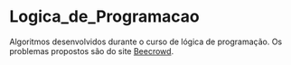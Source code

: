 # Logica_de_Programacao

Algoritmos desenvolvidos durante o curso de lógica de programação. Os problemas propostos são do site [Beecrowd](https://www.beecrowd.com.br/judge/en/login/?origem=1).
